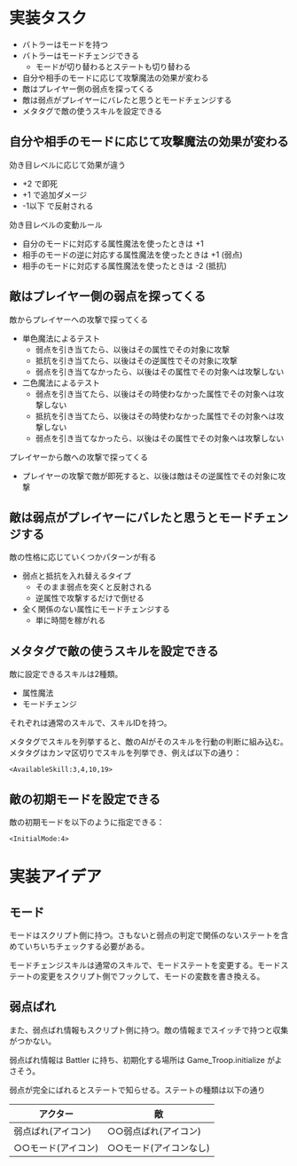 # 実装タスク

* バトラーはモードを持つ
* バトラーはモードチェンジできる
    * モードが切り替わるとステートも切り替わる
* 自分や相手のモードに応じて攻撃魔法の効果が変わる
* 敵はプレイヤー側の弱点を探ってくる
* 敵は弱点がプレイヤーにバレたと思うとモードチェンジする
* メタタグで敵の使うスキルを設定できる

## 自分や相手のモードに応じて攻撃魔法の効果が変わる

効き目レベルに応じて効果が違う

* +2 で即死
* +1 で追加ダメージ
* -1以下 で反射される

効き目レベルの変動ルール

* 自分のモードに対応する属性魔法を使ったときは +1
* 相手のモードの逆に対応する属性魔法を使ったときは +1 (弱点)
* 相手のモードに対応する属性魔法を使ったときは -2 (抵抗)

## 敵はプレイヤー側の弱点を探ってくる

敵からプレイヤーへの攻撃で探ってくる

* 単色魔法によるテスト
    * 弱点を引き当てたら、以後はその属性でその対象に攻撃
    * 抵抗を引き当てたら、以後はその逆属性でその対象に攻撃
    * 弱点を引き当てなかったら、以後はその属性でその対象へは攻撃しない
* 二色魔法によるテスト
    * 弱点を引き当てたら、以後はその時使わなかった属性でその対象へは攻撃しない
    * 抵抗を引き当てたら、以後はその時使わなかった属性でその対象へは攻撃しない
    * 弱点を引き当てなかったら、以後はその属性でその対象へは攻撃しない

プレイヤーから敵への攻撃で探ってくる

* プレイヤーの攻撃で敵が即死すると、以後は敵はその逆属性でその対象に攻撃

## 敵は弱点がプレイヤーにバレたと思うとモードチェンジする

敵の性格に応じていくつかパターンが有る

* 弱点と抵抗を入れ替えるタイプ
    * そのまま弱点を突くと反射される
    * 逆属性で攻撃するだけで倒せる
* 全く関係のない属性にモードチェンジする
    * 単に時間を稼がれる

## メタタグで敵の使うスキルを設定できる

敵に設定できるスキルは2種類。

* 属性魔法
* モードチェンジ

それぞれは通常のスキルで、スキルIDを持つ。

メタタグでスキルを列挙すると、敵のAIがそのスキルを行動の判断に組み込む。メタタグはカンマ区切りでスキルを列挙でき、例えば以下の通り：

```
<AvailableSkill:3,4,10,19>
```

## 敵の初期モードを設定できる

敵の初期モードを以下のように指定できる：

```
<InitialMode:4>
```

# 実装アイデア

## モード

モードはスクリプト側に持つ。さもないと弱点の判定で関係のないステートを含めていちいちチェックする必要がある。

モードチェンジスキルは通常のスキルで、モードステートを変更する。モードステートの変更をスクリプト側でフックして、モードの変数を書き換える。

## 弱点ばれ

また、弱点ばれ情報もスクリプト側に持つ。敵の情報までスイッチで持つと収集がつかない。

弱点ばれ情報は Battler に持ち、初期化する場所は Game_Troop.initialize がよさそう。

弱点が完全にばれるとステートで知らせる。ステートの種類は以下の通り

|アクター|敵|
|-|-|
|弱点ばれ(アイコン)|○○弱点ばれ(アイコン)|
|○○モード(アイコン)|○○モード(アイコンなし)|